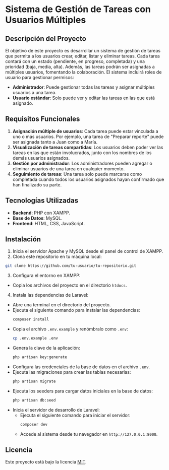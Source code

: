 # Sistema de Gestión de Tareas con Usuarios Múltiples

## Descripción del Proyecto

El objetivo de este proyecto es desarrollar un sistema de gestión de tareas que permita a los usuarios crear, editar, listar y eliminar tareas. Cada tarea contará con un estado (pendiente, en progreso, completada) y una prioridad (baja, media, alta). Además, las tareas podrán ser asignadas a múltiples usuarios, fomentando la colaboración. El sistema incluirá roles de usuario para gestionar permisos:

- **Administrador**: Puede gestionar todas las tareas y asignar múltiples usuarios a una tarea.
- **Usuario estándar**: Solo puede ver y editar las tareas en las que está asignado.

## Requisitos Funcionales

1. **Asignación múltiple de usuarios**: Cada tarea puede estar vinculada a uno o más usuarios. Por ejemplo, una tarea de "Preparar reporte" puede ser asignada tanto a Juan como a María.
2. **Visualización de tareas compartidas**: Los usuarios deben poder ver las tareas en las que están involucrados, junto con los nombres de los demás usuarios asignados.
3. **Gestión por administrador**: Los administradores pueden agregar o eliminar usuarios de una tarea en cualquier momento.
4. **Seguimiento de tareas**: Una tarea solo puede marcarse como completada cuando todos los usuarios asignados hayan confirmado que han finalizado su parte.

## Tecnologías Utilizadas

- **Backend**: PHP con XAMPP.
- **Base de Datos**: MySQL.
- **Frontend**: HTML, CSS, JavaScript.

## Instalación
1. Inicia el servidor Apache y MySQL desde el panel de control de XAMPP.
2. Clona este repositorio en tu máquina local:
  ```bash
  git clone https://github.com/tu-usuario/tu-repositorio.git
  ```
3. Configura el entorno en XAMPP:
  - Copia los archivos del proyecto en el directorio `htdocs`.

4. Instala las dependencias de Laravel:
  - Abre una terminal en el directorio del proyecto.
  - Ejecuta el siguiente comando para instalar las dependencias:
    ```bash
    composer install
    ```
  - Copia el archivo `.env.example` y renómbralo como `.env`:
    ```bash
    cp .env.example .env
    ```
  - Genera la clave de la aplicación:
    ```bash
    php artisan key:generate
    ```
  - Configura las credenciales de la base de datos en el archivo `.env`.
  - Ejecuta las migraciones para crear las tablas necesarias:
    ```bash
    php artisan migrate
    ```
  - Ejecuta los seeders para cargar datos iniciales en la base de datos:
    ```bash
    php artisan db:seed
    ```
  - Inicia el servidor de desarrollo de Laravel:
    - Ejecuta el siguiente comando para iniciar el servidor:
      ```bash
      composer dev
      ```
    - Accede al sistema desde tu navegador en `http://127.0.0.1:8000`.

## Licencia

Este proyecto está bajo la licencia [MIT](LICENSE).

